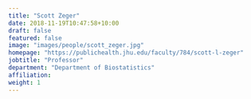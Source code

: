 ```yaml
---
title: "Scott Zeger"
date: 2018-11-19T10:47:58+10:00
draft: false
featured: false
image: "images/people/scott_zeger.jpg"
homepage: "https://publichealth.jhu.edu/faculty/784/scott-l-zeger"
jobtitle: "Professor"
department: "Department of Biostatistics"
affiliation:
weight: 1
---
```

